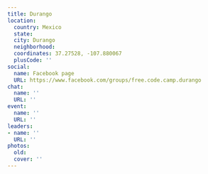 ```yaml
---
title: Durango
location:
  country: Mexico
  state: 
  city: Durango
  neighborhood: 
  coordinates: 37.27528, -107.880067
  plusCode: ''
social:
  name: Facebook page
  URL: https://www.facebook.com/groups/free.code.camp.durango
chat:
  name: ''
  URL: ''
event:
  name: ''
  URL: ''
leaders:
- name: ''
  URL: ''
photos:
  old: 
  cover: ''
---
```


